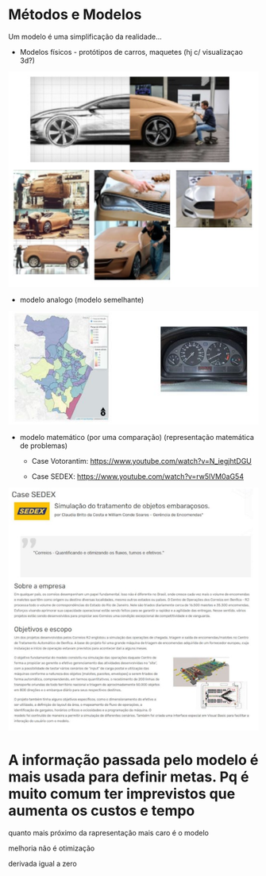 
# Métodos e Modelos

Um modelo é uma simplificação da realidade...

- Modelos físicos - protótipos de carros, maquetes (hj c/ visualizaçao 3d?)

<img src=".assets/modelagemCarro.jpg">


- modelo analogo (modelo semelhante)

<img src=".assets/modeloanalogo.JPG">

- modelo matemático (por uma comparação) (representação matemática de problemas)

  - Case Votorantim: https://www.youtube.com/watch?v=N_iegjhtDGU
  
  - Case SEDEX: https://www.youtube.com/watch?v=rw5lVM0aG54
  
<img src=".assets/caseSedex.jpg">

A informação passada pelo modelo é mais usada para definir metas. Pq é muito comum ter imprevistos que aumenta os custos e tempo
=======================







quanto mais próximo da rapresentação mais caro é o modelo

melhoria não é otimização

derivada igual a zero
